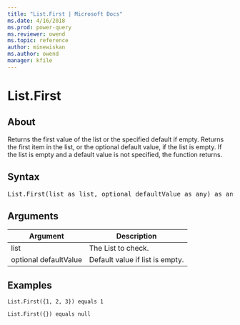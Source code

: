```yaml
---
title: "List.First | Microsoft Docs"
ms.date: 4/16/2018
ms.prod: power-query
ms.reviewer: owend
ms.topic: reference
author: minewiskan
ms.author: owend
manager: kfile
---
```

# List.First

  
## About  
Returns the first value of the list or the specified default if empty. Returns the first item in the list, or the optional default value, if the list is empty. If the list is empty and a default value is not specified, the function returns.  
  
## Syntax

<pre>
List.First(list as list, optional defaultValue as any) as any  
</pre>
  
## Arguments  
  
|Argument|Description|  
|------------|---------------|  
|list|The List to check.|  
|optional defaultValue|Default value if list is empty.|  
  
## Examples  
  
```powerquery-m
List.First({1, 2, 3}) equals 1  
```  
  
```powerquery-m
List.First({}) equals null  
```  
